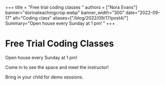 +++
title = "Free trial coding classes "
authors = ["Nora Evans"]
banner="dorinateachingcrop.webp"
banner_width="300"
date="2022-09-17"
alt="Coding class"
aliases=["/blog/2022/09/17/post4/"]
Summary="Open house every Sunday at 1 pm! "
+++

# Free Trial Coding Classes

Open house every Sunday at 1 pm! 

Come in to see the space and meet the instructor!

Bring in your child for demo sessions.





